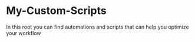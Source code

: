 # My-Custom-Scripts
In this root you can find automations and scripts that can help you optimize your workflow

